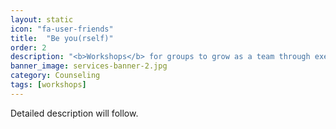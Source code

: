 ```yaml
---
layout: static
icon: "fa-user-friends"
title:  "Be you(rself)"
order: 2
description: "<b>Workshops</b> for groups to grow as a team through exercises, discussions & reflections."
banner_image: services-banner-2.jpg
category: Counseling
tags: [workshops]
---
```


Detailed description will follow.

